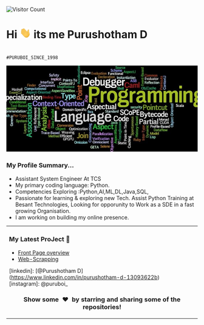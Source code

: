 ![Visitor Count](https://profile-counter.glitch.me/{Puruboi}/count.svg)

# Hi <img src="https://raw.githubusercontent.com/ABSphreak/ABSphreak/master/gifs/Hi.gif" width="30px"> its me Purushotham D

                                                            #PURUBOI_SINCE_1998
                                                   
![alt text](https://github.com/Puruboi/Puruboi/blob/main/cover-image.png)
### My Profile Summary...
* Assistant System Engineer At TCS
* My primary coding language: Python.
* Competencies Exploring :Python,AI,ML,DL,Java,SQL, 
* Passionate for learning & exploring new Tech. Assist Python Training at Besant Technologies, Looking for opporunity to Work as a SDE in a fast growing Organisation. 
* I am working on building my online presence.

<!--* I am currently learning JavaScript and DeepLearing-->
<!--* I’m currently working on my portfolio. -->
<!-- * Ask me about anything, I'll be happy to help, if Possible.....-->

<table><tr><td valign="top" width="50%">

### My Latest ProJect 🌱
<!-- Latest ProJect-LIST:START -->
- [Front Page overview](https://github.com/Puruboi/Puruboi)
- [Web-Scrapping](https://github.com/Puruboi/Web-Scrapping-Project)  
<!--Latest ProJect-LIST:END -->

[twitter]: [@Puruboi_1998] (https://twitter.com/Puruboi_1998)   
[linkedin]: [@Purushotham D] (https://www.linkedin.com/in/purushotham-d-13093622b)  
[instagram]: @puruboi_

<h3 align="center">Show some &nbsp;❤️&nbsp; by starring and sharing some of the repositories!</h3>
